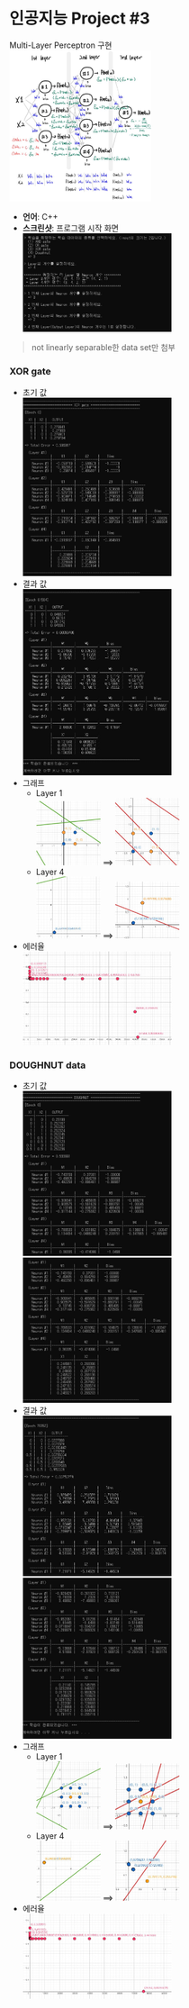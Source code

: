# 인공지능 Project #3
Multi-Layer Perceptron 구현
</br><img src="/Artificial_Intelligence/Project_3/img/ai3_0.jpg"  width=50% height=50%>
- **언어**: C++
- **스크린샷**: 프로그램 시작 화면
  </br><img src="/Artificial_Intelligence/Project_3/img/ai3_1.JPG"  width=55% height=55%>

> not linearly separable한 data set만 첨부

### XOR gate
- 초기 값
</br><img src="/Artificial_Intelligence/Project_3/img/ai3_XOR_1.JPG"  width=55% height=55%>
- 결과 값
</br><img src="/Artificial_Intelligence/Project_3/img/ai3_XOR_2.JPG"  width=55% height=55%>
- 그래프
  - Layer 1
  </br><img src="/Artificial_Intelligence/Project_3/img/ai3_XOR_layer1_before.JPG"  width=25% height=25%> ==> <img src="/Artificial_Intelligence/Project_3/img/ai3_XOR_layer1_after.JPG"  width=25% height=25%>
  - Layer 4
  </br><img src="/Artificial_Intelligence/Project_3/img/ai3_XOR_layer4_before.JPG"  width=25% height=25%> ==> <img src="/Artificial_Intelligence/Project_3/img/ai3_XOR_layer4_after.JPG"  width=25% height=25%>
- 에러율
</br><img src="/Artificial_Intelligence/Project_3/img/ai3_XOR_error.JPG"  width=55% height=55%>
  
### DOUGHNUT data
- 초기 값
</br><img src="/Artificial_Intelligence/Project_3/img/ai3_DOUGHNUT_1.JPG"  width=55% height=55%>
</br><img src="/Artificial_Intelligence/Project_3/img/ai3_DOUGHNUT_2.JPG"  width=55% height=55%>
- 결과 값
</br><img src="/Artificial_Intelligence/Project_3/img/ai3_DOUGHNUT_3.JPG"  width=55% height=55%>
</br><img src="/Artificial_Intelligence/Project_3/img/ai3_DOUGHNUT_4.JPG"  width=55% height=55%>
- 그래프
  - Layer 1
  </br><img src="/Artificial_Intelligence/Project_3/img/ai3_DOUGHNUT_layer1_before.JPG"  width=25% height=25%> ==> <img src="/Artificial_Intelligence/Project_3/img/ai3_DOUGHNUT_layer1_after.JPG"  width=25% height=25%>
  - Layer 4
  </br><img src="/Artificial_Intelligence/Project_3/img/ai3_DOUGHNUT_layer4_before.JPG"  width=25% height=25%> ==> <img src="/Artificial_Intelligence/Project_3/img/ai3_DOUGHNUT_layer4_after.JPG"  width=25% height=25%>
- 에러율
</br><img src="/Artificial_Intelligence/Project_3/img/ai3_DOUGHNUT_error.JPG"  width=55% height=55%>
